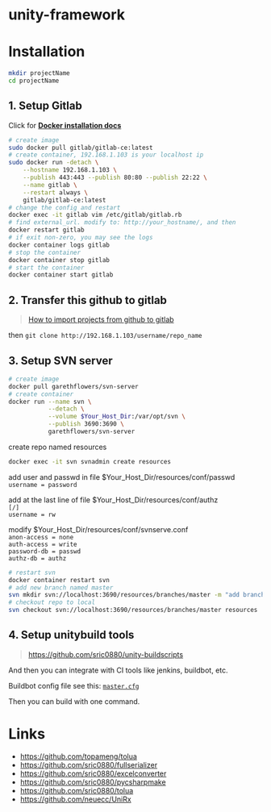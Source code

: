 # unity-framework

# Installation

```sh
mkdir projectName
cd projectName
```

## 1. Setup Gitlab
Click for **[Docker installation docs](https://docs.gitlab.com/omnibus/docker/)**
```sh
# create image
sudo docker pull gitlab/gitlab-ce:latest
# create container, 192.168.1.103 is your localhost ip
sudo docker run -detach \
    --hostname 192.168.1.103 \
    --publish 443:443 --publish 80:80 --publish 22:22 \
    --name gitlab \
    --restart always \
    gitlab/gitlab-ce:latest
# change the config and restart
docker exec -it gitlab vim /etc/gitlab/gitlab.rb
# find external_url. modify to: http://your_hostname/, and then
docker restart gitlab
# if exit non-zero, you may see the logs
docker container logs gitlab
# stop the container
docker container stop gitlab
# start the container
docker container start gitlab
```

## 2. Transfer this github to gitlab

> [How to import projects from github to gitlab](https://docs.gitlab.com/ee/workflow/importing/import_projects_from_github.html)

then `git clone http://192.168.1.103/username/repo_name`

## 3. Setup SVN server
```sh
# create image
docker pull garethflowers/svn-server
# create container
docker run --name svn \
           --detach \
           --volume $Your_Host_Dir:/var/opt/svn \
           --publish 3690:3690 \
           garethflowers/svn-server
```
create repo named resources
```sh
docker exec -it svn svnadmin create resources
```
add user and passwd in file $Your_Host_Dir/resources/conf/passwd  
`username = password`

add at the last line of file $Your_Host_Dir/resources/conf/authz  
`[/]`  
`username = rw`

modify $Your_Host_Dir/resources/conf/svnserve.conf  
`anon-access = none`  
`auth-access = write`  
`password-db = passwd`  
`authz-db = authz`

```sh
# restart svn
docker container restart svn
# add new branch named master
svn mkdir svn://localhost:3690/resources/branches/master -m "add branch master" --parents
# checkout repo to local
svn checkout svn://localhost:3690/resources/branches/master resources
```

## 4. Setup unitybuild tools

> https://github.com/sric0880/unity-buildscripts

And then you can integrate with CI tools like jenkins, buildbot, etc.

Buildbot config file see this: [`master.cfg`](https://gist.github.com/sric0880/230571ef5ecb4883fe08a927adcf20aa)

Then you can build with one command.

# Links
* https://github.com/topameng/tolua
* https://github.com/sric0880/fullserializer
* https://github.com/sric0880/excelconverter
* https://github.com/sric0880/pycsharpmake
* https://github.com/sric0880/tolua
* https://github.com/neuecc/UniRx
